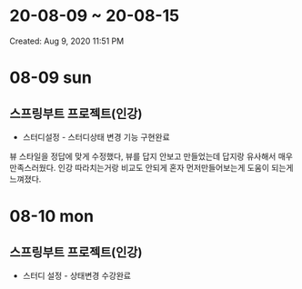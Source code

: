 # 20-08-09 ~ 20-08-15

Created: Aug 9, 2020 11:51 PM

# 08-09 sun

## 스프링부트 프로젝트(인강)

- 스터디설정 - 스터디상태 변경 기능 구현완료

뷰 스타일을 정답에 맞게 수정했다, 뷰를 답지 안보고 만들었는데 답지랑 유사해서 매우 만족스러웠다. 인강 따라치는거랑 비교도 안되게 혼자 먼저만들어보는게 도움이 되는게 느껴졌다.

 

# 08-10 mon

## 스프링부트 프로젝트(인강)

- 스터디 설정 - 상태변경 수강완료
